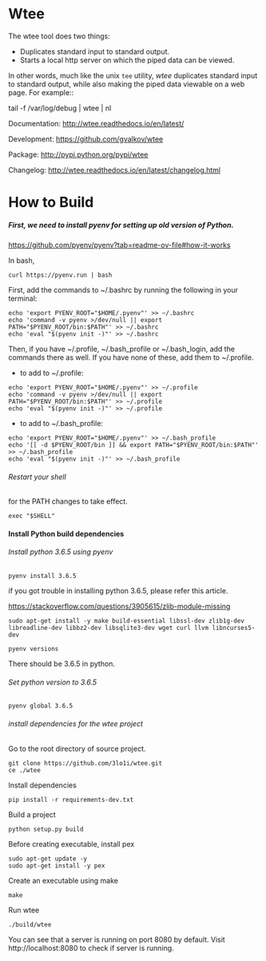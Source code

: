 Wtee
====

The wtee tool does two things:

- Duplicates standard input to standard output.
- Starts a local http server on which the piped data can be viewed.

In other words, much like the unix ``tee`` utility, *wtee* duplicates
standard input to standard output, while also making the piped data
viewable on a web page. For example::

  tail -f /var/log/debug | wtee | nl

Documentation:
    http://wtee.readthedocs.io/en/latest/

Development:
    https://github.com/gvalkov/wtee

Package:
    http://pypi.python.org/pypi/wtee

Changelog:
    http://wtee.readthedocs.io/en/latest/changelog.html

How to Build
====

##### First, we need to install pyenv for setting up old version of Python.

https://github.com/pyenv/pyenv?tab=readme-ov-file#how-it-works

In bash,

```
curl https://pyenv.run | bash
```

First, add the commands to ~/.bashrc by running the following in your terminal:
```
echo 'export PYENV_ROOT="$HOME/.pyenv"' >> ~/.bashrc
echo 'command -v pyenv >/dev/null || export PATH="$PYENV_ROOT/bin:$PATH"' >> ~/.bashrc
echo 'eval "$(pyenv init -)"' >> ~/.bashrc
```

Then, if you have ~/.profile, ~/.bash_profile or ~/.bash_login, add the commands there as well. If you have none of these, add them to ~/.profile.

- to add to ~/.profile:
```
echo 'export PYENV_ROOT="$HOME/.pyenv"' >> ~/.profile
echo 'command -v pyenv >/dev/null || export PATH="$PYENV_ROOT/bin:$PATH"' >> ~/.profile
echo 'eval "$(pyenv init -)"' >> ~/.profile
```
- to add to ~/.bash_profile:
```
echo 'export PYENV_ROOT="$HOME/.pyenv"' >> ~/.bash_profile
echo '[[ -d $PYENV_ROOT/bin ]] && export PATH="$PYENV_ROOT/bin:$PATH"' >> ~/.bash_profile
echo 'eval "$(pyenv init -)"' >> ~/.bash_profile
```
###### Restart your shell

for the PATH changes to take effect.
```
exec "$SHELL"
```

#### Install Python build dependencies

###### Install python 3.6.5 using pyenv

```
pyenv install 3.6.5
```
if you got trouble in installing python 3.6.5, please refer this article.

https://stackoverflow.com/questions/3905615/zlib-module-missing

```
sudo apt-get install -y make build-essential libssl-dev zlib1g-dev libreadline-dev libbz2-dev libsqlite3-dev wget curl llvm libncurses5-dev
```


```
pyenv versions
```
There should be 3.6.5 in python.

###### Set python version to 3.6.5

```
pyenv global 3.6.5
```

###### install dependencies for the wtee project

Go to the root directory of source project.
```
git clone https://github.com/3lo1i/wtee.git
ce ./wtee
```

Install dependencies

```
pip install -r requirements-dev.txt
```

Build a project

```
python setup.py build
```
Before creating executable, install pex

```
sudo apt-get update -y
sudo apt-get install -y pex
```

Create an executable using make

```
make
```

Run wtee

```
./build/wtee
```
You can see that a server is running on port 8080 by default.
Visit http://localhost:8080 to check if server is running.
